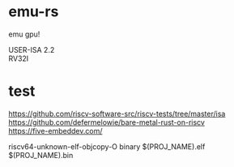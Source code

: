 # emu-rs
emu gpu!  

USER-ISA 2.2  
RV32I  

# test
https://github.com/riscv-software-src/riscv-tests/tree/master/isa  
https://github.com/defermelowie/bare-metal-rust-on-riscv  
https://five-embeddev.com/  

riscv64-unknown-elf-objcopy-O binary $(PROJ_NAME).elf $(PROJ_NAME).bin  